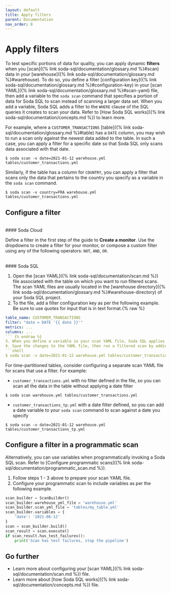 ```yaml
---
layout: default
title: Apply filters
parent: Documentation
nav_order: 8
---
```


# Apply filters

To test specific portions of data for quality, you can apply dynamic **filters** when you [scan]({% link soda-sql/documentation/glossary.md %}#scan) data in your [warehouse]({% link soda-sql/documentation/glossary.md %}#warehouse). To do so, you define a filter [configuration key]({% link soda-sql/documentation/glossary.md %}#configuration-key) in your [scan YAML]({% link soda-sql/documentation/glossary.md %}#scan-yaml) file, then add a variable to the `soda scan` command that specifies a portion of data for Soda SQL to scan instead of scanning a larger data set. When you add a variable, Soda SQL adds a filter to the `WHERE` clause of the SQL queries it creates to scan your data. Refer to [How Soda SQL works]({% link soda-sql/documentation/concepts.md %}) to learn more.

For example, where a `CUSTOMER_TRANSACTIONS` [table]({% link soda-sql/documentation/glossary.md %}#table) has a `DATE` column, you may wish to run a scan only against the newest data added to the table. In such a case, you can apply a filter for a specific date so that Soda SQL only scans data associated with that date.

```shell
$ soda scan -v date=2021-01-12 warehouse.yml tables/customer_transactions.yml
```

Similarly, if the table has a column for `COUNTRY`, you can apply a filter that scans only the data that pertains to the country you specify as a variable in the `soda scan` command.

```shell
$ soda scan -v country=FRA warehouse.yml tables/customer_transactions.yml
```


## Configure a filter
<br />
#### Soda Cloud

Define a filter in the first step of the guide to **Create a monitor**. Use the dropdowns to create a filter for your monitor, or compose a custom filter using any of the following operators: `NOT`, `AND`, `OR`.

<br />
#### Soda SQL

1. Open the [scan YAML]({% link soda-sql/documentation/scan.md %}) file associated with the table on which you want to run filtered scans. The scan YAML files are usually located in the [warehouse directory]({% link soda-sql/documentation/glossary.md %}#warehouse-directory) of your Soda SQL project.
2. To the file, add a filter configuration key as per the following example. Be sure to use quotes for input that is in text format.{% raw %}
```yaml
table_name: CUSTOMER_TRANSACTIONS
filter: "date = DATE '{{ date }}'"
metrics: ...
columns: ...
``` {% endraw %}
3. When you define a variable in your scan YAML file, Soda SQL applies the filter to all tests *except* tests defined in SQL metrics. To apply a filter to SQL metrics tests, be sure to explicitly define the variable in your SQL query. Refer to [Variables in SQL metrics]({% link soda-sql/documentation/sql_metrics.md %}#variables-in-sql-metrics)
4. Save the changes to the YAML file, then run a filtered scan by adding a variable to your `soda scan` command in your command-line interface.
```shell
$ soda scan -v date=2021-01-12 warehouse.yml tables/customer_transactions.yml
```


For time-partitioned tables, consider configuring a separate scan YAML file for scans that use a filter. For example:
* `customer_transactions.yml` with no filter defined in the file, so you can scan all the data in the table without applying a date filter
```shell
$ soda scan warehouse.yml tables/customer_transactions.yml
```
* `customer_transactions_tp.yml` with a date filter defined, so you can add a date variable to your `soda scan` command to scan against a date you specify
```shell
$ soda scan -v date=2021-01-12 warehouse.yml tables/customer_transactions_tp.yml
```


## Configure a filter in a programmatic scan

Alternatively, you can use variables when programmatically invoking a Soda SQL scan. Refer to [Configure programmatic scans]({% link soda-sql/documentation/programmatic_scan.md %}).

1. Follow steps 1 - 3 above to prepare your scan YAML file.
2. Configure your programmatic scan to include variables as per the following example.

```python
scan_builder = ScanBuilder()
scan_builder.warehouse_yml_file = 'warehouse.yml'
scan_builder.scan_yml_file = 'tables/my_table.yml'
scan_builder.variables = {
    'date': '2021-06-12'
}
scan = scan_builder.build()
scan_result = scan.execute()
if scan_result.has_test_failures():
    print('Scan has test failures, stop the pipeline')
```

## Go further

* Learn more about configuring your [scan YAML]({% link soda-sql/documentation/scan.md %}) file.
* Learn more about [how Soda SQL works]({% link soda-sql/documentation/concepts.md %}) file.
